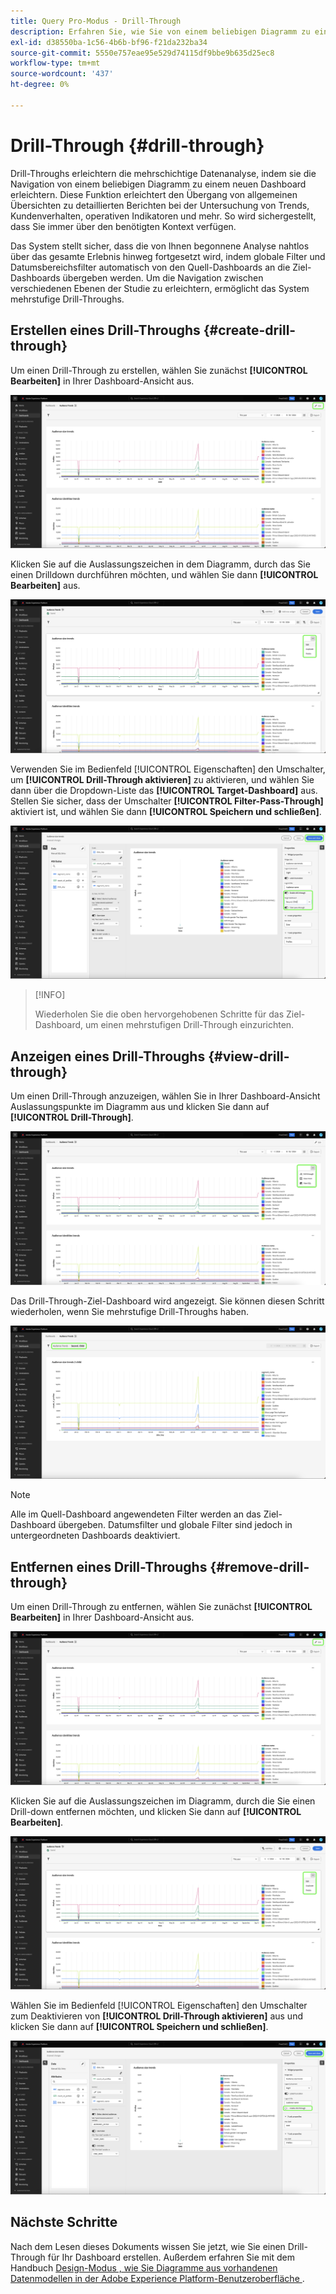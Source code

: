 ```yaml
---
title: Query Pro-Modus - Drill-Through
description: Erfahren Sie, wie Sie von einem beliebigen Diagramm zu einem neuen Dashboard navigieren, um Ihre Daten mithilfe von Drill-Through zu untersuchen.
exl-id: d38550ba-1c56-4b6b-bf96-f21da232ba34
source-git-commit: 5550e757eae95e529d74115df9bbe9b635d25ec8
workflow-type: tm+mt
source-wordcount: '437'
ht-degree: 0%

---
```


# Drill-Through {#drill-through}

Drill-Throughs erleichtern die mehrschichtige Datenanalyse, indem sie die Navigation von einem beliebigen Diagramm zu einem neuen Dashboard erleichtern. Diese Funktion erleichtert den Übergang von allgemeinen Übersichten zu detaillierten Berichten bei der Untersuchung von Trends, Kundenverhalten, operativen Indikatoren und mehr. So wird sichergestellt, dass Sie immer über den benötigten Kontext verfügen.

Das System stellt sicher, dass die von Ihnen begonnene Analyse nahtlos über das gesamte Erlebnis hinweg fortgesetzt wird, indem globale Filter und Datumsbereichsfilter automatisch von den Quell-Dashboards an die Ziel-Dashboards übergeben werden. Um die Navigation zwischen verschiedenen Ebenen der Studie zu erleichtern, ermöglicht das System mehrstufige Drill-Throughs.

## Erstellen eines Drill-Throughs {#create-drill-through}

Um einen Drill-Through zu erstellen, wählen Sie zunächst **[!UICONTROL Bearbeiten]** in Ihrer Dashboard-Ansicht aus.

![Ein benutzerdefiniertes Dashboard mit hervorgehobener Option „Bearbeiten“.](../images/sql-insights-query-pro-mode/drill-through.png)

Klicken Sie auf die Auslassungszeichen in dem Diagramm, durch das Sie einen Drilldown durchführen möchten, und wählen Sie dann **[!UICONTROL Bearbeiten]** aus.

![Ein Diagramm mit dem Auslassungsmenü und hervorgehobener Option „Bearbeiten“.](../images/sql-insights-query-pro-mode/drill-through-chart-edit.png)

Verwenden Sie im Bedienfeld [!UICONTROL Eigenschaften] den Umschalter, um **[!UICONTROL Drill-Through aktivieren]** zu aktivieren, und wählen Sie dann über die Dropdown-Liste das **[!UICONTROL Target-Dashboard]** aus. Stellen Sie sicher, dass der Umschalter **[!UICONTROL Filter-Pass-Through]** aktiviert ist, und wählen Sie dann **[!UICONTROL Speichern und schließen]**.

![Bedienfeld „Diagrammeigenschaften“ mit hervorgehobener Option „Drill-Through aktivieren“, „Ziel-Dashboard“ und „Filter-Pass-Through“](../images/sql-insights-query-pro-mode/drill-through-chart-properties.png)

>[!INFO]
>
>Wiederholen Sie die oben hervorgehobenen Schritte für das Ziel-Dashboard, um einen mehrstufigen Drill-Through einzurichten.

## Anzeigen eines Drill-Throughs {#view-drill-through}

Um einen Drill-Through anzuzeigen, wählen Sie in Ihrer Dashboard-Ansicht Auslassungspunkte im Diagramm aus und klicken Sie dann auf **[!UICONTROL Drill-Through]**.

![Ein Diagramm mit dem Menü mit den Auslassungspunkten und hervorgehobenem Drill-Through.](../images/sql-insights-query-pro-mode/drill-through-chart-view.png)

Das Drill-Through-Ziel-Dashboard wird angezeigt. Sie können diesen Schritt wiederholen, wenn Sie mehrstufige Drill-Throughs haben.

![Das Ziel-Dashboard, das mit hervorgehobenem Drill-Through angezeigt wird.](../images/sql-insights-query-pro-mode/drill-through-target-dashboard.png)

>[!NOTE]
>
>Alle im Quell-Dashboard angewendeten Filter werden an das Ziel-Dashboard übergeben. Datumsfilter und globale Filter sind jedoch in untergeordneten Dashboards deaktiviert.

## Entfernen eines Drill-Throughs {#remove-drill-through}

Um einen Drill-Through zu entfernen, wählen Sie zunächst **[!UICONTROL Bearbeiten]** in Ihrer Dashboard-Ansicht aus.

![Ein benutzerdefiniertes Dashboard mit hervorgehobener Option „Bearbeiten“.](../images/sql-insights-query-pro-mode/drill-through.png)

Klicken Sie auf die Auslassungszeichen im Diagramm, durch die Sie einen Drill-down entfernen möchten, und klicken Sie dann auf **[!UICONTROL Bearbeiten]**.

![Ein Diagramm mit dem Auslassungsmenü und hervorgehobener Option „Bearbeiten“.](../images/sql-insights-query-pro-mode/drill-through-chart-edit.png)

Wählen Sie im Bedienfeld [!UICONTROL Eigenschaften] den Umschalter zum Deaktivieren von **[!UICONTROL Drill-Through aktivieren]** aus und klicken Sie dann auf **[!UICONTROL Speichern und schließen]**.

![Bedienfeld „Diagrammeigenschaften“ mit deaktiviertem Umschalter für &quot;[!UICONTROL &#x200B; aktivieren] hervorgehoben.](../images/sql-insights-query-pro-mode/drill-through-disable.png)

## Nächste Schritte

Nach dem Lesen dieses Dokuments wissen Sie jetzt, wie Sie einen Drill-Through für Ihr Dashboard erstellen. Außerdem erfahren Sie mit dem Handbuch [ Design-Modus , wie Sie Diagramme aus vorhandenen Datenmodellen in der Adobe Experience Platform-Benutzeroberfläche ](../standard-dashboards.md).
